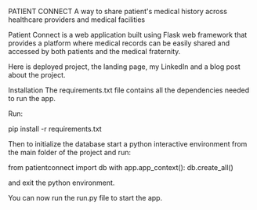 PATIENT CONNECT
A way to share patient's medical history across healthcare providers and medical facilities

Patient Connect is a web application built using Flask web framework that provides a platform where medical records can be easily shared and accessed by both patients and the medical fraternity.

Here is deployed project, the landing page, my LinkedIn and a blog post about the project.

Installation
The requirements.txt file contains all the dependencies needed to run the app.

Run:

pip install -r requirements.txt

Then to initialize the database start a python interactive environment from the main folder of the project and run:

from patientconnect import db
with app.app_context():
    db.create_all()

and exit the python environment.

You can now run the run.py file to start the app.



